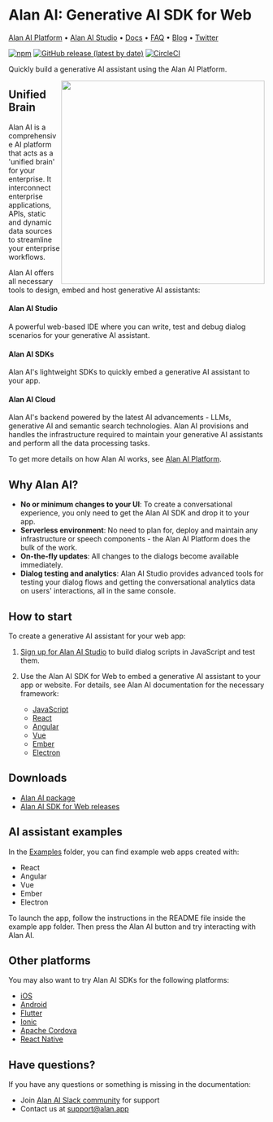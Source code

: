 # Alan AI: Generative AI SDK for Web

[Alan AI Platform](https://alan.app/) • [Alan AI Studio](https://studio.alan.app/register) • [Docs](https://alan.app/docs) • [FAQ](https://alan.app/docs/usage/additional/faq) •
[Blog](https://alan.app/blog/) • [Twitter](https://twitter.com/alanvoiceai)

[![npm](https://img.shields.io/npm/v/@alan-ai/alan-sdk-web.svg)](https://www.npmjs.com/package/@alan-ai/alan-sdk-web)
[![GitHub release (latest by date)](https://img.shields.io/github/v/release/alan-ai/alan-sdk-web)](https://github.com/alan-ai/alan-sdk-web/releases)
[![CircleCI](https://circleci.com/gh/alan-ai/alan-sdk-web.svg?style=shield)](https://circleci.com/gh/alan-ai/alan-sdk-web)


Quickly build a generative AI assistant using  the Alan AI Platform.

<img src="https://storage.googleapis.com/alan-public-images/github/alan-git.png" height="400px" align="right"/>


## Unified Brain

Alan AI is a comprehensive AI platform that acts as a 'unified brain' for your enterprise. It interconnect enterprise applications, APIs, static and dynamic data sources to streamline your enterprise workflows.

Alan AI offers all necessary tools to design, embed and host generative AI assistants:

#### Alan AI Studio
A powerful web-based IDE where you can write, test and debug dialog scenarios for your generative AI assistant.

#### Alan AI SDKs

Alan AI's lightweight SDKs to quickly embed a generative AI assistant to your app.

#### Alan AI Cloud

Alan AI's backend powered by the latest AI advancements - LLMs, generative AI and semantic search technologies. Alan AI provisions and handles the infrastructure required to maintain your generative AI assistants and perform all the data processing tasks.

To get more details on how Alan AI works, see <a href="https://alan.app/platform" target="_blank">Alan AI Platform</a>.

## Why Alan AI?

* **No or minimum changes to your UI**: To create a conversational experience, you only need to get the Alan AI SDK and drop it to your app.
* **Serverless environment**: No need to plan for, deploy and maintain any infrastructure or speech components - the Alan AI Platform does the bulk of the work.
* **On-the-fly updates**: All changes to the dialogs become available immediately.
* **Dialog testing and analytics**: Alan AI Studio provides advanced tools for testing your dialog flows and getting the conversational analytics data on users' interactions, all in the same console.


## How to start

To create a generative AI assistant for your web app:

1. <a href="https://studio.alan.app/register" target="_blank">Sign up for Alan AI Studio</a> to build dialog scripts in JavaScript and test them.
2. Use the Alan AI SDK for Web to embed a generative AI assistant to your app or website. For details, see Alan AI documentation for the necessary framework:

    * <a href="https://alan.app/docs/client-api/web/vanilla" target="_blank">JavaScript</a>
	* <a href="https://alan.app/docs/client-api/web/react" target="_blank">React</a>
    * <a href="https://alan.app/docs/client-api/web/angular" target="_blank">Angular</a>
    * <a href="https://alan.app/docs/client-api/web/vue" target="_blank">Vue</a> 
    * <a href="https://alan.app/docs/client-api/web/ember" target="_blank">Ember</a>
    * <a href="https://alan.app/docs/client-api/web/electron" target="_blank">Electron</a>


## Downloads

* <a href="https://www.npmjs.com/package/@alan-ai/alan-sdk-web" target="_blank">Alan AI package</a>
* <a href="https://github.com/alan-ai/alan-sdk-web/releases" target="_blank">Alan AI SDK for Web releases</a>

## AI assistant examples

In the [Examples](https://github.com/alan-ai/alan-sdk-web/tree/master/examples) folder, you can find example web apps created with:

* React
* Angular 
* Vue
* Ember
* Electron

To launch the app, follow the instructions in the README file inside the example app folder. Then press the Alan AI button and try interacting with Alan AI.

## Other platforms

You may also want to try Alan AI SDKs for the following platforms:

* <a href="https://github.com/alan-ai/alan-sdk-ios" target="_blank">iOS</a>
* <a href="https://github.com/alan-ai/alan-sdk-android" target="_blank">Android</a>
* <a href="https://github.com/alan-ai/alan-sdk-flutter" target="_blank">Flutter</a>
* <a href="https://github.com/alan-ai/alan-sdk-ionic" target="_blank">Ionic</a>
* <a href="https://github.com/alan-ai/alan-sdk-cordova" target="_blank">Apache Cordova</a>
* <a href="https://github.com/alan-ai/alan-sdk-reactnative" target="_blank">React Native</a>


## Have questions?

If you have any questions or something is missing in the documentation:
- Join [Alan AI Slack community](https://app.slack.com/client/TL55N530A) for support
- Contact us at [support@alan.app](mailto:support@alan.app)